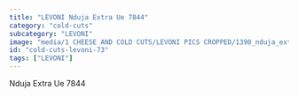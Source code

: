 ```yaml
---
title: "LEVONI Nduja Extra Ue 7844"
category: "cold-cuts"
subcategory: "LEVONI"
image: "media/1 CHEESE AND COLD CUTS/LEVONI PICS CROPPED/1390_nduja_extra_ue-7844.jpg"
id: "cold-cuts-levoni-73"
tags: ["LEVONI"]
---
```


Nduja Extra Ue 7844
